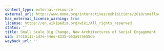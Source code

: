 ```yaml
---
content_type: external-resource
external_url: http://www.moma.org/interactives/exhibitions/2010/smallscalebigchange/
has_external_license_warning: true
license: https://en.wikipedia.org/wiki/All_rights_reserved
status: ''
title: Small Scale Big Change, New Architectures of Social Engagement
uid: 37316113-1d7e-44ee-8335-053a07a655de
wayback_url: ''
---
```

